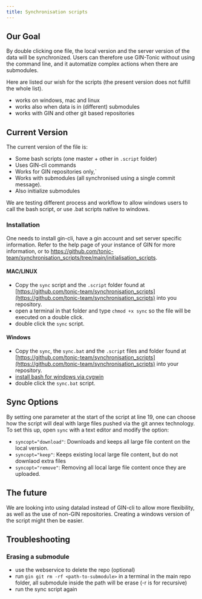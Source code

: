 ```yaml
---
title: Synchronisation scripts
---
```


## Our Goal

By double clicking one file, the local version and the server version of
the data will be synchronized.
Users can therefore use GIN-Tonic without using the command line,
and it automatize complex actions when there are submodules.

Here are listed our wish for the scripts
(the present version does not fulfill the whole list).

- works on windows, mac and linux
- works also when data is in (different) submodules
- works with GIN and other git based repositories

## Current Version

The current version of the file is:

- Some bash scripts (one master + other in `.script` folder)
- Uses GIN-cli commands
- Works for GIN repositories only,`
- Works with submodules (all synchronised using a single commit message).
- Also initialize submodules


We are testing different process and workflow to allow windows users to call the bash script, or use .bat scripts native to windows.

### Installation

One needs to install gin-cli, have a gin account and set server specific information. Refer to the help page of your instance of GIN for more information, or to https://github.com/tonic-team/synchronisation_scripts/tree/main/initialisation_scripts.

#### MAC/LINUX

- Copy the `sync` script and the `.script` folder found at
  [https://github.com/tonic-team/synchronisation_scripts](https://github.com/tonic-team/synchronisation_scripts) into you repository.
- open a terminal in that folder and type `chmod +x sync` so the file will be executed on a double click.
- double click the `sync` script.

#### Windows

- Copy the `sync`, the `sync.bat` and the `.script` files and folder found at
  [https://github.com/tonic-team/synchronisation_scripts](https://github.com/tonic-team/synchronisation_scripts) into your repository.
- [install bash for windows via cygwin](https://github.com/tonic-team/synchronisation_scripts/blob/main/windows-workflow.md)
- double click the `sync.bat` script.

## Sync Options

By setting one parameter at the start of the script at line 19, one can choose
how the script will deal with large files pushed via the git annex technology.
To set this up, open `sync` with a text editor and modify the option:

- `syncopt="download"`: Downloads and keeps all large file content on the local version.
- `syncopt="keep"`: Keeps existing local large file content, but do not downlaod extra files
- `syncopt="remove"`: Removing all local large file content once they are uploaded.

## The future

We are looking into using datalad instead of GIN-cli to allow more flexibility,
as well as the use of non-GIN repositories.
Creating a windows version of the script might then be easier.


## Troubleshooting

### Erasing a submodule

- use the webservice to delete the repo (optional)
- run `gin git rm -rf <path-to-submodule>` in a terminal in the main repo folder,  all submodule inside the path will be erase (-r is for recursive)
- run the sync script again
